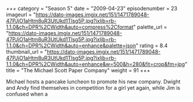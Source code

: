+++
category = "Season 5"
date = "2009-04-23"
episodenumber = 23
imageurl = "https://dato-images.imgix.net/151/1471789048-47PJjO1aHtm8uR3UtUkd1Tlsg5P.jpg?ixlib=rb-1.1.0&ch=DPR%2CWidth&auto=compress%2Cformat"
palette_url = "https://dato-images.imgix.net/151/1471789048-47PJjO1aHtm8uR3UtUkd1Tlsg5P.jpg?ixlib=rb-1.1.0&ch=DPR%2CWidth&auto=enhance&palette=json"
rating = 8.4
thumbnail_url = "https://dato-images.imgix.net/151/1471789048-47PJjO1aHtm8uR3UtUkd1Tlsg5P.jpg?ixlib=rb-1.1.0&ch=DPR%2CWidth&auto=enhance&w=500&h=280&fit=crop&fm=jpg"
title = "The Michael Scott Paper Company"
weight = 91
+++

Michael hosts a pancake luncheon to promote his new company. Dwight and Andy find themselves in competition for a girl yet again, while Jim is confused when a